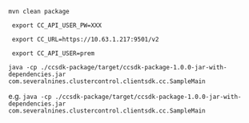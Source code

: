 
```mvn clean package```

``` export CC_API_USER_PW=XXX```

``` export CC_URL=https://10.63.1.217:9501/v2```

``` export CC_API_USER=prem```

```java -cp ./ccsdk-package/target/ccsdk-package-1.0.0-jar-with-dependencies.jar com.severalnines.clustercontrol.clientsdk.cc.SampleMain```

e.g. ```java -cp ./ccsdk-package/target/ccsdk-package-1.0.0-jar-with-dependencies.jar com.severalnines.clustercontrol.clientsdk.cc.SampleMain``` 



